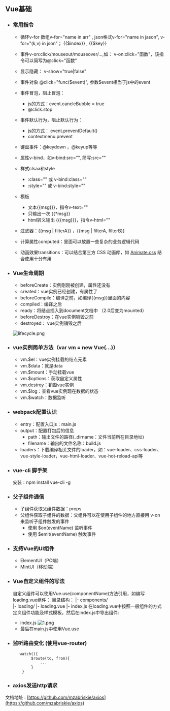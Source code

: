 ## Vue基础 ##
- ### 常用指令 ###
  - 循环v-for
    数组v-for="name in arr" , json格式v-for="name in jason", v-for="(k,v) in json"； {{$index}}  , {{$key}}

  - 事件v-on:click/mouseout/mouseover/...,如： v-on:click="函数"，该指令可以简写为@click="函数"

  - 显示隐藏： v-show="true|false"

  - 事件对象 @click="func($event)", 参数$event相当于js中的event

  - 事件冒泡，阻止冒泡：
    - js的方式：event.cancleBubble = true
    - @click.stop

  - 事件默认行为，阻止默认行为：
    - js的方式： event.preventDefault()
    - contextmenu.prevent

  - 键盘事件：@keydown ，@keyup等等

  - 属性v-bind，如v-bind:src="", 简写:src=""

  - 样式clsaa和style
    - :class="" 或 v-bind:class=""
    - :style="" 或 v-bind:style=""

  - 模板
    - 文本{{msg}}}，指令v-text=""
    - 只输出一次 {{*msg}}
    - html转义输出 {{{msg}}}，指令v-html=""

  - 过滤器：{{msg | filterA}} ，{{msg | filterA, filterB}}

  - 计算属性computed：里面可以放置一些复杂的业务逻辑代码 
  
  - 动画效果transitions：可以结合第三方 CSS 动画库，如 [Animate.css](https://daneden.github.io/animate.css/) 结合使用十分有用

- ### Vue生命周期 ###
  - beforeCreate：实例刚刚被创建，属性还没有
  - created：vue实例已经创建，有属性了
  - beforeCompile：编译之前，如编译{{msg}}里面的内容
  - compiled：编译之后 
  - ready：将结点插入到document文档中 （2.0后变为mounted）
  - beforeDestroy：在vue实例销毁之前 
  - destroyed： vue实例销毁之后 
  
  ![lifecycle.png](http://upload-images.jianshu.io/upload_images/5307186-eda1b28e54a4d48e.png?imageMogr2/auto-orient/strip%7CimageView2/2/w/1240)  

- ### vue实例简单方法（var vm = new Vue(...)） ###
  - vm.$el：vue实例挂载的结点元素
  - vm.$data：就是data
  - vm.$mount：手动挂载vue 
  - vm.$options：获取自定义属性 
  - vm.destroy：销毁vue实例 
  - vm.$log：查看vue实例现在数据的状态 
  - vm.$watch：数据监听 

- ### webpack配置认识 ###
  - entry：配置入口js：main.js
  - output：配置打包后的信息
    - path：输出文件的路径(_dirname：文件当前所在目录地址)
    - filename：输出的文件名称：build.js
  - loaders：下载编译相关文件的loader，如：vue-loader、css-loader、vue-style-loader，vue-html-loader、vue-hot-reload-api等

- ### vue-cli 脚手架 ###
  安装：npm install vue-cli -g

- ### 父子组件通信 ###
  - 子组件获取父组件数据：props
  - 父组件获取子组件的数据：父组件可以在使用子组件的地方直接用 v-on 来监听子组件触发的事件
    - 使用 $on(eventName) 监听事件 
    - 使用 $emit(eventName) 触发事件
  
- ### 支持Vue的UI组件 ###
  - ElementUI（PC端） 
  - MintUI（移动端） 

- ### Vue自定义组件的写法 ###
  自定义组件可以使用Vue.use(componentName)方法引用，如编写loading.vue组件：
目录结构： 
       |- components/  
          |- loading/
            |- loading.vue
            |- index.js 
在loading.vue中按照一般组件的方式定义组件功能及样式模板，然后在index.js中导出组件:
  - index.js 
     ![1.png](http://upload-images.jianshu.io/upload_images/5307186-e4beabd257530fba.png?imageMogr2/auto-orient/strip%7CimageView2/2/w/1240)
  - 最后在main.js中使用Vue.use 

- ### 监听路由变化 (使用vue-router) ###
         watch(){
              $route(to, from){
                  ...
              }
          } 
- ### axios发送http请求 ###
文档地址 : [https://github.com/mzabriskie/axios](https://github.com/mzabriskie/axios)